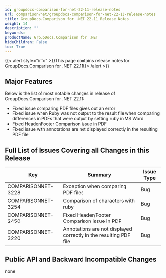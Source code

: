 ```yaml
---
id: groupdocs-comparison-for-net-22-11-release-notes
url: comparison/net/groupdocs-comparison-for-net-22-11-release-notes
title: GroupDocs.Comparison for .NET 22.11 Release Notes
weight: 14
description: ""
keywords: 
productName: GroupDocs.Comparison for .NET
hideChildren: False
toc: True
---
```

{{< alert style="info" >}}This page contains release notes for GroupDocs.Comparison for .NET 22.11{{< /alert >}}

## Major Features

Below is the list of most notable changes in release of GroupDocs.Comparison for .NET 22.11:

*   Fixed issue comparing PDF files gives out an error
*   Fixed issue when Ruby was not output to the result file when comparing differences in PDFs that were output by setting ruby in MS Word
*   Fixed Header/Footer Comparison issue in PDF
*   Fixed issue with annotations are not displayed correctly in the resulting PDF file

## Full List of Issues Covering all Changes in this Release

| Key | Summary | Issue Type |
| --- | --- | --- |
| COMPARISONNET-3228 | Exception when comparing PDF files | Bug |
| COMPARISONNET-3254 | Comparison of characters with ruby | Bug |
| COMPARISONNET-2450 | Fixed Header/Footer Comparison issue in PDF | Bug |
| COMPARISONNET-3220 | Annotations are not displayed correctly in the resulting PDF file | Bug |
 

## Public API and Backward Incompatible Changes
none